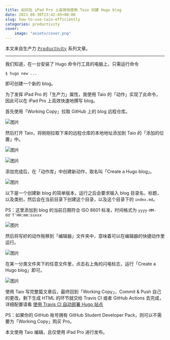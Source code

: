```yaml
---
title: 如何在 iPad Pro 上高效地使用 Taio 创建 Hugo blog
date: 2021-08-30T23:42:45+08:00
slug: how-to-use-taio-efficiently
categories: productivity
cover:
    image: "assets/cover.png"
---
```


本文来自生产力 [ℙ𝕣𝕠𝕕𝕦𝕔𝕥𝕚𝕧𝕚𝕥𝕪](/posts/productivity/) 系列文章。

---

我们知道，在一台安装了 Hugo 命令行工具的电脑上，只需运行命令

```shell
$ hugo new ...
```

即可创建一个新的 blog。

为了发挥 iPad Pro 的「生产力」属性，我使用 Taio 的「动作」实现了此命令，因此可以在 iPad Pro 上高效快速地撰写 blog。

首先使用「Working Copy」拉取 GitHub 上的 blog 远程仓库。

![图片](assets/IMG_1.png)

然后打开 Taio，将刚刚拉取下来的远程仓库的本地地址添加到 Taio 的「添加的位置」中。

![图片](assets/IMG_2.png)

![图片](assets/IMG_3.png)

添加完成后，在「动作库」中创建新动作，取名叫「Create a Hugo blog」。

![图片](assets/IMG_4.png)

以下是一个创建新 blog 的简单版本，运行之后会要求输入 blog 目录名，标题，以及类别，然后会在当前目录下创建这个目录，以及这个目录下的 `index.md`。

PS：这里添加到 blog 的当前日期符合 ISO 8601 标准，时间格式为 `yyyy-MM-dd'T'HH:mm:ssxxx`

![图片](assets/IMG_6.jpg)

然后将写好的动作拖移到「编辑器」文件夹中，意味着可以在编辑器的快捷动作里运行。

![图片](assets/IMG_7.gif)

在某一分类文件夹下的任意文件里，点击右上角的闪电标志，运行「Create a Hugo blog」即可。

![图片](assets/IMG_5.png)

使用 Taio 写完整篇文章后，最终回到「Working Copy」，Commit & Push 自己的更改。剩下生成 HTML 的环节就交给 Travis CI 或者 GitHub Actions 去完成，详细配置请看 [使用 Travis CI 自动部署 Hugo 站点](/posts/creation/deployment-based-on-travis-ci/)

PS：如果你的 GitHub 账号拥有 GitHub Student Developer Pack，则可以不需要为「Working Copy」购买 Pro。

本文使用 Taio 编辑，且仅使用 iPad Pro 进行发布。